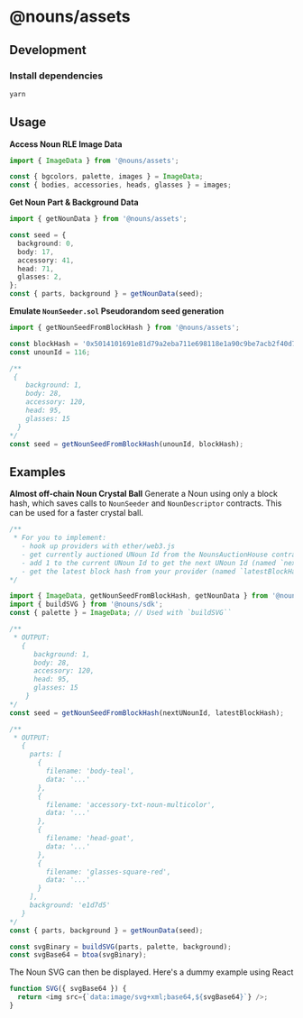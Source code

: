 # @nouns/assets

## Development

### Install dependencies

```sh
yarn
```

## Usage

**Access Noun RLE Image Data**

```ts
import { ImageData } from '@nouns/assets';

const { bgcolors, palette, images } = ImageData;
const { bodies, accessories, heads, glasses } = images;
```

**Get Noun Part & Background Data**

```ts
import { getNounData } from '@nouns/assets';

const seed = {
  background: 0,
  body: 17,
  accessory: 41,
  head: 71,
  glasses: 2,
};
const { parts, background } = getNounData(seed);
```

**Emulate `NounSeeder.sol` Pseudorandom seed generation**

```ts
import { getNounSeedFromBlockHash } from '@nouns/assets';

const blockHash = '0x5014101691e81d79a2eba711e698118e1a90c9be7acb2f40d7f200134ee53e01';
const unounId = 116;

/**
 {
    background: 1,
    body: 28,
    accessory: 120,
    head: 95,
    glasses: 15
  }
*/
const seed = getNounSeedFromBlockHash(unounId, blockHash);
```

## Examples

**Almost off-chain Noun Crystal Ball**
Generate a Noun using only a block hash, which saves calls to `NounSeeder` and `NounDescriptor` contracts. This can be used for a faster crystal ball.

```ts
/**
 * For you to implement:
   - hook up providers with ether/web3.js
   - get currently auctioned UNoun Id from the NounsAuctionHouse contract
   - add 1 to the current UNoun Id to get the next UNoun Id (named `nextUNounId` below)
   - get the latest block hash from your provider (named `latestBlockHash` below)
*/

import { ImageData, getNounSeedFromBlockHash, getNounData } from '@nouns/assets';
import { buildSVG } from '@nouns/sdk';
const { palette } = ImageData; // Used with `buildSVG``

/**
 * OUTPUT:
   {
      background: 1,
      body: 28,
      accessory: 120,
      head: 95,
      glasses: 15
    }
*/
const seed = getNounSeedFromBlockHash(nextUNounId, latestBlockHash);

/**
 * OUTPUT:
   {
     parts: [
       {
         filename: 'body-teal',
         data: '...'
       },
       {
         filename: 'accessory-txt-noun-multicolor',
         data: '...'
       },
       {
         filename: 'head-goat',
         data: '...'
       },
       {
         filename: 'glasses-square-red',
         data: '...'
       }
     ],
     background: 'e1d7d5'
   }
*/
const { parts, background } = getNounData(seed);

const svgBinary = buildSVG(parts, palette, background);
const svgBase64 = btoa(svgBinary);
```

The Noun SVG can then be displayed. Here's a dummy example using React

```ts
function SVG({ svgBase64 }) {
  return <img src={`data:image/svg+xml;base64,${svgBase64}`} />;
}
```
